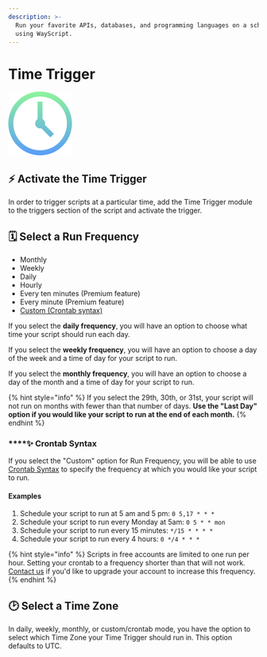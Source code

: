 ```yaml
---
description: >-
  Run your favorite APIs, databases, and programming languages on a schedule,
  using WayScript.
---
```


# Time Trigger

![Run your script periodically.](../../.gitbook/assets/cron.png)

## ⚡ Activate the Time Trigger

In order to trigger scripts at a particular time, add the Time Trigger module to the triggers section of the script and activate the trigger.

## 🗓 Select a Run Frequency

* Monthly
* Weekly
* Daily
* Hourly
* Every ten minutes \(Premium feature\)
* Every minute \(Premium feature\)
* [Custom \(Crontab syntax\)](time-trigger.md#crontab-syntax)

If you select the **daily frequency**, you will have an option to choose what time your script should run each day.

If you select the **weekly frequency**, you will have an option to choose a day of the week and a time of day for your script to run.

If you select the **monthly frequency**, you will have an option to choose a day of the month and a time of day for your script to run.

{% hint style="info" %}
If you select the 29th, 30th, or 31st, your script will not run on months with fewer than that number of days. **Use the "Last Day" option if you would like your script to run at the end of each month.**
{% endhint %}

### \*\*\*\*✨ **Crontab Syntax**

If you select the "Custom" option for Run Frequency, you will be able to use [Crontab Syntax](https://en.wikipedia.org/wiki/Cron#CRON_expression) to specify the frequency at which you would like your script to run.

#### Examples

1. Schedule your script to run at 5 am and 5 pm: `0 5,17 * * *`
2. Schedule your script to run every Monday at 5am: `0 5 * * mon`
3. Schedule your script to run every 15 minutes: `*/15 * * * *`
4. Schedule your script to run every 4 hours: `0 */4 * * *`

{% hint style="info" %}
Scripts in free accounts are limited to one run per hour. Setting your crontab to a frequency shorter than that will not work. [Contact us](https://wayscript.com/contact) if you'd like to upgrade your account to increase this frequency.
{% endhint %}

## 🕑 Select a Time Zone

In daily, weekly, monthly, or custom/crontab mode, you have the option to select which Time Zone your Time Trigger should run in. This option defaults to UTC.

